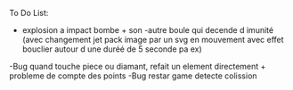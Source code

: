 

To Do List: 

- explosion a impact bombe + son 
-autre boule qui decende d imunité (avec changement jet pack image par un svg en mouvement avec effet bouclier autour d une duréé de 5 seconde pa ex)




-Bug quand touche piece ou diamant, refait un element directement + probleme de compte des points
-Bug restar game detecte colission

